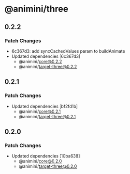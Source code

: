 # @animini/three

## 0.2.2

### Patch Changes

- 6c367d3: add syncCachedValues param to buildAnimate
- Updated dependencies [6c367d3]
  - @animini/core@0.2.2
  - @animini/target-three@0.2.2

## 0.2.1

### Patch Changes

- Updated dependencies [bf2fd1b]
  - @animini/core@0.2.1
  - @animini/target-three@0.2.1

## 0.2.0

### Patch Changes

- Updated dependencies [10ba638]
  - @animini/core@0.2.0
  - @animini/target-three@0.2.0
